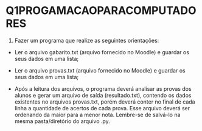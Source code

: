 # Q1PROGAMACAOPARACOMPUTADORES
1. Fazer um programa que realize as seguintes orientações:

* Ler o arquivo gabarito.txt (arquivo fornecido no Moodle) e guardar os seus dados em uma lista;
* Ler o arquivo provas.txt (arquivo fornecido no Moodle) e guardar os seus dados em uma lista;

* Após a leitura dos arquivos, o programa deverá analisar as provas dos alunos e gerar um arquivo 
de saída (resultado.txt), contendo os dados existentes no arquivos provas.txt, porém deverá 
conter no final de cada linha a quantidade de acertos de cada prova. Esse arquivo deverá ser 
ordenando da maior para a menor nota. Lembre-se de salvá-lo na mesma pasta/diretório do 
arquivo .py.


